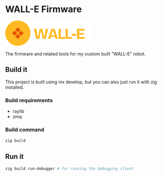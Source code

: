 # WALL-E Firmware

![Logo](./res/wall-e-logo.svg)

The firmware and related tools for my custom built "WALL-E" robot.

## Build it

This project is built using nix develop, but you can also just run it
with zig installed.

### Build requirements

- raylib
- zmq

### Build command

```sh
zig build
```

## Run it

```sh
zig build run-debugger # for running the debugging client
```
